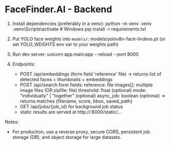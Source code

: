 # FaceFinder.AI - Backend

1) Install dependencies (preferably in a venv):
   python -m venv .venv
   .venv\Scripts\activate   # Windows
   pip install -r requirements.txt

2) Put YOLO face weights into `models/`:
   models/yolov8n-face-lindevs.pt
   (or set YOLO_WEIGHTS env var to your weights path)

3) Run dev server:
   uvicorn app.main:app --reload --port 8000

4) Endpoints:
   - POST /api/embeddings
     (form field 'reference' file) -> returns list of detected faces + thumbnails + embeddings
   - POST /api/search
     form fields:
       reference: file
       images[]: multiple image files (OR zipfile: file)
       threshold: float (optional)
       mode: "individually" | "together" (optional)
       async_job: boolean (optional)
     -> returns matches {filename, score, bbox, saved_path}
   - GET /api/jobs/{job_id} for background job status
   - static results are served at http://<host>:8000/static/...

Notes:
- For production, use a reverse proxy, secure CORS, persistent job storage (DB), and object storage for large datasets.
